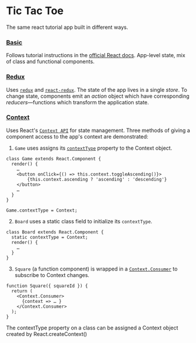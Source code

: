 # Tic Tac Toe

The same react tutorial app built in different ways.

### [Basic](./basic)

Follows tutorial instructions in the [official React docs](https://reactjs.org/tutorial/tutorial.html). App-level state, mix of class and functional components.

### [Redux](./redux)

Uses [`redux`](https://redux.js.org/) and [`react-redux`](https://react-redux.js.org/). The state of the app lives in a single _store_. To change state, components emit an _action_ object which have corresponding _reducers_—functions which transform the application state.

### [Context](./context)

Uses React's [`Context API`](https://reactjs.org/docs/context.html) for state management. Three methods of giving a component access to the app's context are demonstrated:

1. `Game` uses assigns its [`contextType`](https://reactjs.org/docs/context.html#classcontexttype) property to the Context object.

```
class Game extends React.Component {
  render() {
    …
    <button onClick={() => this.context.toggleAscending()}>
        {this.context.ascending ? 'ascending' : 'descending'}
    </button>
    …
  }
}

Game.contextType = Context;
```

2. `Board` uses a static class field to initialize its `contextType`.
```
class Board extends React.Component {
  static contextType = Context;
  render() {
    …
  }
}
```

3. `Square` (a function component) is wrapped in a [`Context.Consumer`](https://reactjs.org/docs/context.html#contextconsumer) to subscribe to Context changes.
```
function Square({ squareId }) {
  return (
    <Context.Consumer>
      {context => … }
    </Context.Consumer>
  );
}
```

The contextType property on a class can be assigned a Context object created by React.createContext()
